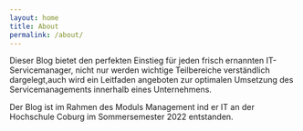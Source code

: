 ```yaml
---
layout: home
title: About
permalink: /about/
---
```


Dieser Blog bietet den perfekten Einstieg für jeden frisch ernannten IT-Servicemanager, nicht nur werden wichtige Teilbereiche verständlich dargelegt,auch wird ein Leitfaden angeboten zur optimalen Umsetzung des Servicemanagements innerhalb eines Unternehmens. 

Der Blog ist im Rahmen des Moduls Management ind er IT an der Hochschule Coburg im Sommersemester 2022 entstanden.